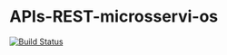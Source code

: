 # APIs-REST-microsservi-os

[![Build Status](https://travis-ci.org/kennedimalheiros/APIs-REST-microsservi-os.svg?branch=main)](https://travis-ci.org/kennedimalheiros/APIs-REST-microsservi-os)

